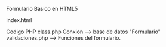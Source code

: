 Formulario Basico en HTML5

index.html

Codigo PHP
class.php Conxion --> base de datos "Formulario"
validaciones.php --> Funciones del formulario.

